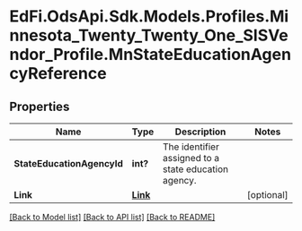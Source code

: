 # EdFi.OdsApi.Sdk.Models.Profiles.Minnesota_Twenty_Twenty_One_SISVendor_Profile.MnStateEducationAgencyReference
## Properties

Name | Type | Description | Notes
------------ | ------------- | ------------- | -------------
**StateEducationAgencyId** | **int?** | The identifier assigned to a state education agency. | 
**Link** | [**Link**](Link.md) |  | [optional] 

[[Back to Model list]](../README.md#documentation-for-models) [[Back to API list]](../README.md#documentation-for-api-endpoints) [[Back to README]](../README.md)

